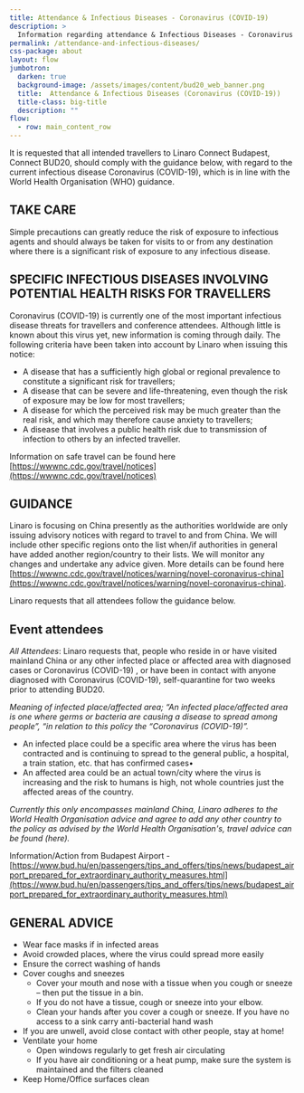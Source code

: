 ```yaml
---
title: Attendance & Infectious Diseases - Coronavirus (COVID-19)
description: >
  Information regarding attendance & Infectious Diseases - Coronavirus (COVID-19)
permalink: /attendance-and-infectious-diseases/
css-package: about
layout: flow
jumbotron:
  darken: true
  background-image: /assets/images/content/bud20_web_banner.png
  title:  Attendance & Infectious Diseases (Coronavirus (COVID-19))
  title-class: big-title
  description: ""
flow:
  - row: main_content_row
---
```


It is requested that all intended travellers to Linaro Connect Budapest, Connect BUD20, should comply with the
guidance below, with regard to the current infectious disease Coronavirus (COVID-19), which is in line with the World Health
Organisation (WHO) guidance.

## TAKE CARE

Simple precautions can greatly reduce the risk of exposure to infectious agents and should always be taken for
visits to or from any destination where there is a significant risk of exposure to any infectious disease.

## SPECIFIC INFECTIOUS DISEASES INVOLVING POTENTIAL HEALTH RISKS FOR TRAVELLERS

Coronavirus (COVID-19) is currently one of the most important infectious disease threats for travellers and conference
attendees. Although little is known about this virus yet, new information is coming through daily.
The following criteria have been taken into account by Linaro when issuing this notice:

- A disease that has a sufficiently high global or regional prevalence to constitute a significant risk for travellers;
- A disease that can be severe and life-threatening, even though the risk of exposure may be low for most travellers;
- A disease for which the perceived risk may be much greater than the real risk, and which may therefore cause anxiety to travellers;
- A disease that involves a public health risk due to transmission of infection to others by an infected traveller.

Information on safe travel can be found here [https://wwwnc.cdc.gov/travel/notices](https://wwwnc.cdc.gov/travel/notices)

## GUIDANCE

Linaro is focusing on China presently as the authorities worldwide are only issuing advisory notices with regard
to travel to and from China. We will include other specific regions onto the list when/if authorities in general have
added another region/country to their lists. We will monitor any changes and undertake any advice given. More
details can be found here [https://wwwnc.cdc.gov/travel/notices/warning/novel-coronavirus-china](https://wwwnc.cdc.gov/travel/notices/warning/novel-coronavirus-china).

Linaro requests that all attendees follow the guidance below.


## Event attendees

*All Attendees*: Linaro requests that, people who reside in or have visited mainland China or any other
infected place or affected area with diagnosed cases or Coronavirus (COVID-19) , or have been in contact with
anyone diagnosed with Coronavirus (COVID-19), self-quarantine for two weeks prior to attending BUD20.

_*Meaning of infected place/affected area*; “An infected place/affected area is one where germs or bacteria are
causing a disease to spread among people”, “in relation to this policy the “Coronavirus (COVID-19)”._

- An infected place could be a specific area where the virus has been contracted and is continuing to spread to the general public, a hospital, a train station, etc. that has confirmed cases•
- An affected area could be an actual town/city where the virus is increasing and the risk to humans is high, not whole countries just the affected areas of the country.

_Currently this only encompasses mainland China, Linaro adheres to the World Health Organisation advice and agree to add any other country to the policy as advised by the World Health Organisation's, travel advice can be found (here)._

Information/Action from Budapest Airport - [https://www.bud.hu/en/passengers/tips_and_offers/tips/news/budapest_airport_prepared_for_extraordinary_authority_measures.html](https://www.bud.hu/en/passengers/tips_and_offers/tips/news/budapest_airport_prepared_for_extraordinary_authority_measures.html)

## GENERAL ADVICE

- Wear face masks if in infected areas
- Avoid crowded places, where the virus could spread more easily
- Ensure the correct washing of hands
- Cover coughs and sneezes
  - Cover your mouth and nose with a tissue when you cough or sneeze – then put the tissue in a bin.
  - If you do not have a tissue, cough or sneeze into your elbow.
  - Clean your hands after you cover a cough or sneeze. If you have no access to a sink carry anti-bacterial hand wash
- If you are unwell, avoid close contact with other people, stay at home!
- Ventilate your home
  - Open windows regularly to get fresh air circulating
  - If you have air conditioning or a heat pump, make sure the system is maintained and the filters cleaned
- Keep Home/Office surfaces clean
